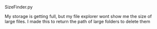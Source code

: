 SizeFinder.py

My storage is getting full, but my file explorer wont show me the size of large files. I made this to return the path of large folders to delete them
